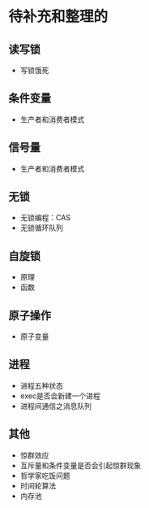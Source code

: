 # 待补充和整理的

## 读写锁

+ 写锁饿死

## 条件变量

+ 生产者和消费者模式

## 信号量

+ 生产者和消费者模式

## 无锁

+ 无锁编程：CAS
+ 无锁循环队列

## 自旋锁

+ 原理
+ 函数

## 原子操作

+ 原子变量

## 进程

+ 进程五种状态
+ exec是否会新建一个进程
+ 进程间通信之消息队列

## 其他

+ 惊群效应
+ 互斥量和条件变量是否会引起惊群现象
+ 哲学家吃饭问题
+ 时间轮算法
+ 内存池
